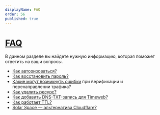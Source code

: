 ```yaml
---
displayName: FAQ
order: 56
published: true
---
```


# [FAQ](faq)

В данном разделе вы найдете нужную информацию, которая поможет ответить на ваши вопросы.

- [Как авторизоваться?]([204])
- [Как восстановить пароль?]([208])
- [Какие могут возникнуть ошибки]([268]) при верификации и перенаправлении трафика?
- [Как удалить ресурс?](https://docs.solarspace.pro/resources/settings-resource#delete-resource)
- [Как добавить DNS-TXT-запись для Timeweb?]([277])
- [Как работает TTL?]([278])
- [Solar Space — альтернатива Cloudflare?]([279])
